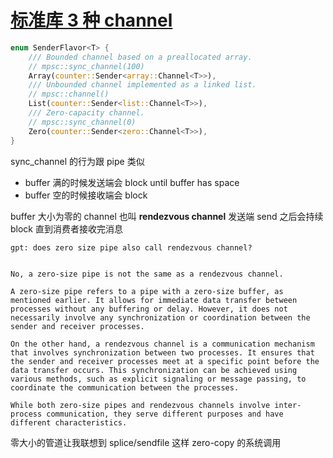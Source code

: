 # [标准库 3 种 channel](/2023/07/rust_std_three_kind_of_channel.md)

```rust
enum SenderFlavor<T> {
    /// Bounded channel based on a preallocated array.
    // mpsc::sync_channel(100)
    Array(counter::Sender<array::Channel<T>>),
    /// Unbounded channel implemented as a linked list.
    // mpsc::channel()
    List(counter::Sender<list::Channel<T>>),
    /// Zero-capacity channel.
    // mpsc::sync_channel(0)
    Zero(counter::Sender<zero::Channel<T>>),
}
```

sync_channel 的行为跟 pipe 类似
- buffer 满的时候发送端会 block until buffer has space
- buffer 空的时候接收端会 block

buffer 大小为零的 channel 也叫 **rendezvous channel** 发送端 send 之后会持续 block 直到消费者接收完消息

```
gpt: does zero size pipe also call rendezvous channel?


No, a zero-size pipe is not the same as a rendezvous channel.

A zero-size pipe refers to a pipe with a zero-size buffer, as mentioned earlier. It allows for immediate data transfer between processes without any buffering or delay. However, it does not necessarily involve any synchronization or coordination between the sender and receiver processes.

On the other hand, a rendezvous channel is a communication mechanism that involves synchronization between two processes. It ensures that the sender and receiver processes meet at a specific point before the data transfer occurs. This synchronization can be achieved using various methods, such as explicit signaling or message passing, to coordinate the communication between the processes.

While both zero-size pipes and rendezvous channels involve inter-process communication, they serve different purposes and have different characteristics.
```

零大小的管道让我联想到 splice/sendfile 这样 zero-copy 的系统调用

